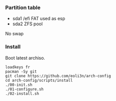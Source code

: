 ### Partition table

- sda1
  /efi
  FAT used as esp
- sda2
  ZFS pool

No swap

### Install

Boot latest archiso.

```
loadkeys fr
pacman -Sy git
git clone https://github.com/eoli3n/arch-config
cd arch-config/scripts/install
./00-init.sh
./01-configure.sh
./02-install.sh
```
